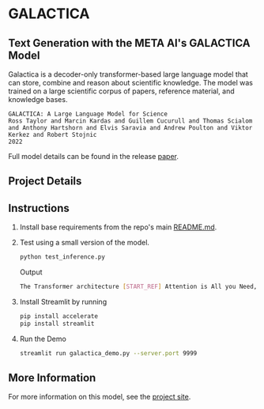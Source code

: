 # GALACTICA

## Text Generation with the META AI's GALACTICA Model

Galactica is a decoder-only transformer-based large language model that can store, combine and reason about scientific knowledge. The model was trained on a large scientific corpus of papers, reference material, and knowledge bases.

```text
GALACTICA: A Large Language Model for Science
Ross Taylor and Marcin Kardas and Guillem Cucurull and Thomas Scialom and Anthony Hartshorn and Elvis Saravia and Andrew Poulton and Viktor Kerkez and Robert Stojnic
2022
```

Full model details can be found in the release [paper](https://galactica.org/static/paper.pdf).

## Project Details

## Instructions

1. Install base requirements from the repo's main [README.md](https://github.com/bohoro/ApplyMetaAI/blob/main/README.md).
2. Test using a small version of the model.

    ```bash
    python test_inference.py
    ```

    Output

    ```bash
    The Transformer architecture [START_REF] Attention is All you Need, Vaswani[END_REF] is a popular choice for sequence-to-sequence models. It consists of a stack of encoder and decoder layers,
    ```

3. Install Streamlit by running

    ```bash
    pip install accelerate
    pip install streamlit
    ```

4. Run the Demo

    ```bash
    streamlit run galactica_demo.py --server.port 9999
    ```

## More Information

For more information on this model, see the [project site](https://galactica.org/).
